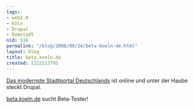 ```yaml
---
tags:
- web2.0
- Köln
- Drupal
- Domstadt
nid: 516
permalink: "/blog/2008/09/24/beta-koeln-de.html"
layout: blog
title: beta.koeln.de
created: 1222213795
---
```

<a href="http://www.koeln.de/artikel/Koeln/Das-neue-koelnde-ist-da-Werden-Sie-Beta-Tester-44323-1.html">
Das modernste Stadtportal Deutschlands</a> ist online und unter der Haube steckt Drupal.<br />
<p><a href="http://beta.koeln.de">beta.koeln.de</a> sucht Beta-Tester!</a>
